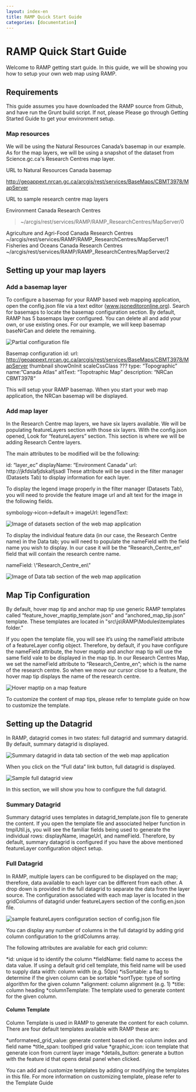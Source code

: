 ```yaml
---
layout: index-en
title: RAMP Quick Start Guide
categories: [documentation]
---
```


# RAMP Quick Start Guide


Welcome to RAMP getting start guide. In this guide, we will be showing you how to setup your own web map using RAMP.

## Requirements

This guide assumes you have downloaded the RAMP source from Github, and have run the Grunt build script. If not, please
Please go through Getting Started Guide to get your environment setup. 


### Map resources

We will be using the Natural Resources Canada’s basemap in our example. As for the map layers, we will be using a snapshot of the dataset from Science.gc.ca's Research Centres map layer.

URL to Natural Resources Canada basemap

http://geoappext.nrcan.gc.ca/arcgis/rest/services/BaseMaps/CBMT3978/MapServer

URL to sample research centre map layers

Environment Canada Research Centres
> ~/arcgis/rest/services/RAMP/RAMP_ResearchCentres/MapServer/0

Agriculture and Agri-Food Canada Research Centres
	\~/arcgis/rest/services/RAMP/RAMP_ResearchCentres/MapServer/1
Fisheries and Oceans Canada Research Centres
	\~/arcgis/rest/services/RAMP/RAMP_ResearchCentres/MapServer/2

## Setting up your map layers

### Add a basemap layer

To configure a basemap for your RAMP based web mapping application, open the config.json file via a text editor (www.jsoneditoronline.org). Search for basemaps to locate
the basemap configuration section. By default, RAMP has 5 basemaps layer configured. You can delete all and add your own, or use existing ones. For our example, we will keep
basemap baseNrCan and delete the remaining.

![Partial configuration file](../assets/images/qs_basemap_config.png) 

Basemap configuration
id:
url: http://geoappext.nrcan.gc.ca/arcgis/rest/services/BaseMaps/CBMT3978/MapServer
thumbnail
showOnInit
scaleCssClass ???
type: “Topographic”
name:”Canada Atlas”
altText: “Topotraphic Map”
description: “NRCan CBMT3978“


This will setup your RAMP basemap. When you start your web map application, the NRCan basemap will be displayed.

### Add map layer

In the Research Centre map layers, we have six layers available. We will be populating featureLayers section with those six layers. 
With the config.json opened, Look for “featureLayers” section.  This section is where we will be adding Research Centre layers.  

The main attributes to be modified will be the following:

id: “layer_ec”
displayName: “Environment Canada”
url: http://jkfdslafjdskalfjsadl
These attribute will be used in the filter manager \(Datasets Tab\) to display information for each layer.

To display the legend image properly in the filter manager \(Datasets Tab\), you will need to provide the feature image url and 
alt text for the image in the following fields.

symbology->icon->default->
	imageUrl:
	legendText:

![Image of datasets section of the web map application](../assets/images/qs_filter.png)

 
To display the individual feature data (in our case, the Research Centre name) in the Data tab; you will need to populate 
the nameField with the field name you wish to display. In our case it will be the “Research_Centre_en” field that will contain the research centre name.

nameField: \“Research_Centre_en\”

![Image of Data tab section of the web map application](../assets/images/qs_data_tab.png) 

## Map Tip Configuration
By default, hover map tip and anchor map tip use generic RAMP templates called “feature_hover_maptip_template.json” and “anchored_map_tip.json” template.
These templates are located in \"src\\js\\RAMP\\Modules\\templates folder\.\"

If you open the template file, you will see it’s using the nameField attribute of a featureLayer config object. Therefore, by default, if you have 
configure the nameField attribute, the hover maptip and anchor map tip will use the same field vale to be displayed in the map tip. In our Research 
Centres Map, we set the nameField attribute to “Research_Centre_en”; which is the name of the research centre. So when we move our cursor close to a 
feature, the hover map tip displays the name of the research centre.

![Hover maptip on a map feature](../assets/images/qs_hover_map_tip.png)

 
To customize the content of map tips, please refer to template guide on how to customize the template.

## Setting up the Datagrid

In RAMP, datagrid comes in two states\: full datagrid and summary datagrid. By default, summary datagrid is displayed. 

![Summary datagrid in data tab section of the web map application](../assets/images/qs_summary_datagrid.png)
 
When you click on the “Full data” link button, full datagrid is displayed.

![Sample full datagrid view](../assets/images/qs_full_gridview.png)

In this section, we will show you how to configure the full datagrid.

### Summary Datagrid

Summary datagrid uses templates in datagrid_template.json file to generate the content. If you open the template file and associated helper function in tmplUtil.js, you will see the familiar fields being used to generate the individual rows: 
displayName, imageUrl, and nameField.
Therefore, by default, summary datagrid is configured if you have the above mentioned featureLayer configuration object setup.


### Full Datagrid

In RAMP, multiple layers can be configured to be displayed on the map; therefore, data available to each layer can be different from each other.
 A drop down is provided in the full datagrid to separate the data from the layer source. The configuration associated with each map layer is located 
in the gridColumns of datagrid under featureLayers section of the config.en.json file.

![sample featureLayers configuration section of config.json file](../assets/images/qs_config_featureLayers_datagrid.png)
 
You can display any number of columns in the full datagrid by adding grid column configuration to the gridColumns array. 

The following attributes are available for each grid column:

*id\: unique id to identify the column
*fieldName\: field name to access the data value. If using a default grid cell template, this field name will be used to supply data
width: column width (e.g. 50px)
*isSortable\: a flag to determine if the given column can be sortable
*sortType\: type of sorting algorithm for the given column
*alignment\: column alignment (e.g. 1)
*title\: column heading
*columnTemplate\: The template used to generate content for the given column.

#### Column Template
Column Template is used in RAMP to generate the content for each column. There are four default templates available with RAMP these are:

*unformateed_grid_value\: generate content based on the column index and field name
*title_span\: tooltiped grid value
*graphic_icon\: icon template that generate icon from current layer image
*details_button\: generate a button with the feature id that opens detail panel when clicked.

You can add and customize templates by adding or modifying the templates in this file. For more information on customizing template, please refer to the Template Guide
